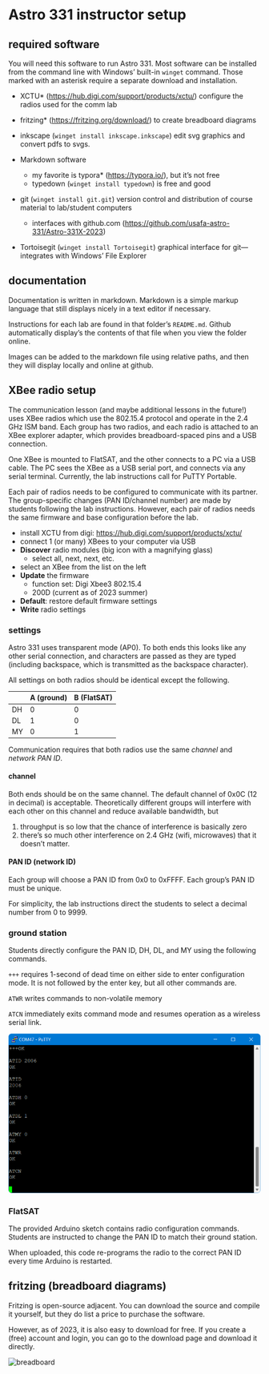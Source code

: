 # Astro 331 instructor setup

## required software

You will need this software to run Astro 331. Most software can be installed from the command line with Windows’ built-in `winget` command. Those marked with an asterisk require a separate download and installation. 

- XCTU* (https://hub.digi.com/support/products/xctu/)
  configure the radios used for the comm lab
- fritzing* (https://fritzing.org/download/) to create breadboard diagrams

- inkscape (`winget install inkscape.inkscape`) edit svg graphics and convert pdfs to svgs. 
- Markdown software
  - my favorite is typora* (https://typora.io/), but it’s not free
  - typedown (`winget install typedown`) is free and good
- git (`winget install git.git`) version control and distribution of course material to lab/student computers
  - interfaces with github.com (https://github.com/usafa-astro-331/Astro-331X-2023)
- Tortoisegit (`winget install Tortoisegit`) graphical interface for git—integrates with Windows’ File Explorer

## documentation

Documentation is written in markdown. Markdown is a simple markup language that still displays nicely in a text editor if necessary. 



Instructions for each lab are found in that folder’s `README.md`. Github automatically display’s the contents of that file when you view the folder online. 



Images can be added to the markdown file using relative paths, and then they will display locally and online at github. 



## XBee radio setup

The communication lesson (and maybe additional lessons in the future!) uses XBee radios which use the 802.15.4 protocol and operate in the 2.4 GHz ISM band. Each group has two radios, and each radio is attached to an XBee explorer adapter, which provides breadboard-spaced pins and a USB connection. 

One XBee is mounted to FlatSAT, and the other connects to a PC via a USB cable. The PC sees the XBee as a USB serial port, and connects via any serial terminal. Currently, the lab instructions call for PuTTY Portable.

Each pair of radios needs to be configured to communicate with its partner. The group-specific changes (PAN ID/channel number) are made by students following the lab instructions. However, each pair of radios needs the same firmware and base configuration before the lab. 

- install XCTU from digi: https://hub.digi.com/support/products/xctu/
- connect 1 (or many) XBees to your computer via USB
- **Discover** radio modules (big icon with a magnifying glass)
  - select all, next, next, etc. 
- select an XBee from the list on the left
- **Update** the firmware
  - function set: Digi Xbee3 802.15.4
  - 200D (current as of 2023 summer)
- **Default**: restore default firmware settings
- **Write** radio settings



### settings

Astro 331 uses transparent mode (AP0). To both ends this looks like any other serial connection, and characters are passed as they are typed (including backspace, which is transmitted as the backspace character).

All settings on both radios should be identical except the following. 

|      | A (ground) | B (FlatSAT) |
| ---- | ---------- | ----------- |
| DH   | 0          | 0           |
| DL   | 1          | 0           |
| MY   | 0          | 1           |

Communication requires that both radios use the same *channel* and *network PAN ID*.  

#### channel

Both ends should be on the same channel. The default channel of 0x0C (12 in decimal) is acceptable. Theoretically different groups will interfere with each other on this channel and reduce available bandwidth, but

1. throughput is so low that the chance of interference is basically zero
2. there’s so much other interference on 2.4 GHz (wifi, microwaves) that it doesn’t matter. 

#### PAN ID (network ID)

Each group will choose a PAN ID from 0x0 to 0xFFFF. Each group’s PAN ID must be unique. 

For simplicity, the lab instructions direct the students to select a decimal number from 0 to 9999. 

### ground station

Students directly configure the PAN ID, DH, DL, and MY using the following commands. 

`+++` requires 1-second of dead time on either side to enter configuration mode. It is not followed by the enter key, but all other commands are. 

`ATWR` writes commands to non-volatile memory

`ATCN` immediately exits command mode and resumes operation as a wireless serial link. 

![AT_commands](../lab_03_communication/sources/AT_commands.png)

### FlatSAT

The provided Arduino sketch contains radio configuration commands. Students are instructed to change the PAN ID to match their ground station. 

When uploaded, this code re-programs the radio to the correct PAN ID every time Arduino is restarted. 



## fritzing (breadboard diagrams)

Fritzing is open-source adjacent. You can download the source and compile it yourself, but they do list a price to purchase the software. 

However, as of 2023, it is also easy to download for free. If you create a (free) account and login, you can go to the download page and download it directly. 

<img src="../sources/fritzing/331X_bb.svg" alt="breadboard"  />

